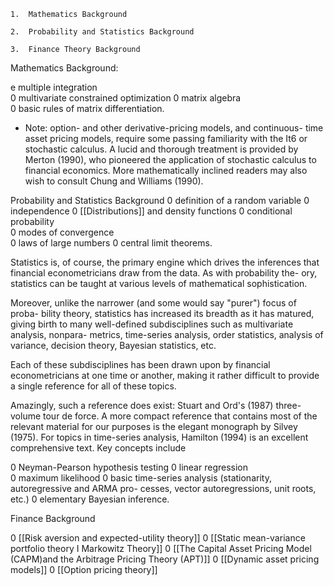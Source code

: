     1.  Mathematics Background  
        
    2.  Probability and Statistics Background 
        
    3.  Finance Theory Background




Mathematics Background:

e multiple integration  
0 multivariate constrained optimization 
0 matrix algebra  
0 basic rules of matrix differentiation.

- Note: 
option- and other derivative-pricing models, and continuous- time asset pricing models, require some passing familiarity with the It6 or stochastic calculus. A lucid and thorough treatment is provided by Merton (1990), who pioneered the application of stochastic calculus to financial economics. More mathematically inclined readers may also wish to consult Chung and Williams (1990).


Probability and Statistics Background
0 definition of a random variable 
0 independence
0 [[Distributions]] and density functions
0 conditional probability  
0 modes of convergence  
0 laws of large numbers
0 central limit theorems.
 
Statistics is, of course, the primary engine which drives the inferences that financial econometricians draw from the data. As with probability the- ory, statistics can be taught at various levels of mathematical sophistication. 

Moreover, unlike the narrower (and some would say "purer") focus of proba- bility theory, statistics has increased its breadth as it has matured, giving birth to many well-defined subdisciplines such as multivariate analysis, nonpara- metrics, time-series analysis, order statistics, analysis of variance, decision theory, Bayesian statistics, etc. 

Each of these subdisciplines has been drawn upon by financial econometricians at one time or another, making it rather difficult to provide a single reference for all of these topics. 

Amazingly, such a reference does exist: Stuart and Ord's (1987) three-volume tour de force. A more compact reference that contains most of the relevant material for our purposes is the elegant monograph by Silvey (1975). For topics in time-series analysis, Hamilton (1994) is an excellent comprehensive text. Key concepts include

0 Neyman-Pearson hypothesis testing 
0 linear regression  
0 maximum likelihood
0 basic time-series analysis (stationarity, autoregressive and ARMA pro-
cesses, vector autoregressions, unit roots, etc.) 
0 elementary Bayesian inference.


Finance Background 

0 [[Risk aversion and expected-utility theory]]
0 [[Static mean-variance portfolio theory I Markowitz Theory]]
0 [[The Capital Asset Pricing Model (CAPM)and the Arbitrage Pricing Theory (APT)]] 
0 [[Dynamic asset pricing models]]
0 [[Option pricing theory]] 